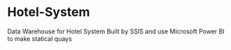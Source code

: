 # Hotel-System
Data Warehouse for Hotel System Built by SSIS and use Microsoft Power BI to make statical quays
